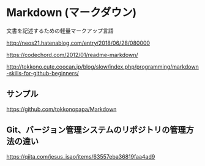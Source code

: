 Markdown (マークダウン) 
======================
文書を記述するための軽量マークアップ言語

http://neos21.hatenablog.com/entry/2018/06/28/080000

https://codechord.com/2012/01/readme-markdown/

http://tokkono.cute.coocan.jp/blog/slow/index.php/programming/markdown-skills-for-github-beginners/

サンプル
------
https://github.com/tokkonopapa/Markdown

Git、バージョン管理システムのリポジトリの管理方法の違い
------
https://qiita.com/jesus_isao/items/63557eba36819faa4ad9